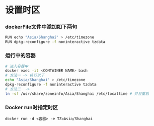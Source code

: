 # 设置时区

### dockerFile文件中添加如下两句

```bash
RUN echo "Asia/Shanghai" > /etc/timezone
RUN dpkg-reconfigure -f noninteractive tzdata
```

### 运行中的容器

```bash
# 进入容器中
docker exec -it <CONTAINER NAME> bash
# 方法一 -> 执行以下
echo "Asia/Shanghai" > /etc/timezone
dpkg-reconfigure -f noninteractive tzdata
# 方法二  -> 
ln -sf /usr/share/zoneinfo/Asia/Shanghai /etc/localtime # 并且重启
```

### Docker run时指定时区

```
docker run -d <容器> -e TZ=Asia/Shanghai
```


